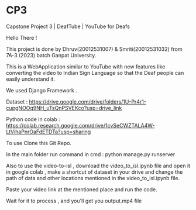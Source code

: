 # CP3
Capstone Project 3 | DeafTube | YouTube for Deafs

Hello There ! 

This project is done by Dhruv(20012531007) & Smriti(20012531032) from 7A-3 (2023) batch Ganpat University.

This is a WebApplication similar to YouTube with new features like converting the video to Indian Sign Language so that the Deaf people can easily understand it. 

We used Django Framework .

Dataset : https://drive.google.com/drive/folders/1U-Pr4r1-cupgNOOq9NH_uTsQnPSVEKco?usp=drive_link

Python code in colab : https://colab.research.google.com/drive/1cvSeCWZTALA4W-LtVihaPnrOaFdETDTa?usp=sharing

To use Clone this Git Repo.

In the main folder run command in cmd : python manage.py runserver

Also to use the video-to-isl , download the video_to_isl.ipynb file and open it in google colab , make a shortcut of dataset in your drive and change the path of data and other locations mentioned in the video_to_isl.ipynb file. 

Paste your video link at the mentioned place and run the code.

Wait for it to process , and you'll get you output.mp4 file

